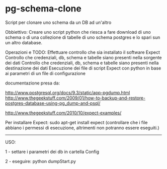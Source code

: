 pg-schema-clone
===============

Script per clonare uno schema da un DB ad un'altro

Obbiettivo:
Creare uno script python che riesca a fare download di uno schema o di una collezione di tabelle di uno schema postgres e lo spari sun un altro database.

Operazioni e TODO:
Effettuare controllo che sia installato il software Expect
Controllo che credenziali, db, schema e tabelle siano presenti nella sorgente dei dati
Controllo che credenziali, db, schema e tabelle siano presenti nella destinazione dei dati
Esecuzione dei file di script Expect con python in base ai parametri di un file di configurazione

documentazione presa da:

http://www.postgresql.org/docs/9.3/static/app-pgdump.html
http://www.thegeekstuff.com/2009/01/how-to-backup-and-restore-postgres-database-using-pg_dump-and-psql/

http://www.thegeekstuff.com/2010/10/expect-examples/

Per installare Expect:
sudo apt-get install expect
(controllare che i file abbiano i permessi di esecuzione, altrimenti non potranno essere eseguiti.)

-------------------------------------------------------------------------------------

USO:

1 - settare i parametri dei db in cartella Config

2 - eseguire: python dumpStart.py

